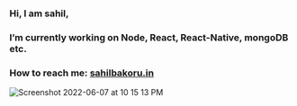 ### Hi, I am sahil,
### I’m currently working on Node, React, React-Native, mongoDB etc.
### How to reach me: [sahilbakoru.in](https://sahilbakoru.in/)


![Screenshot 2022-06-07 at 10 15 13 PM](https://user-images.githubusercontent.com/68190549/172437965-b59c171b-4a06-405e-a7bf-20e53105f930.png)

 
<!--
**sahilbakoru/sahilbakoru** is a ✨ _special_ ✨ repository because its `README.md` (this file) appears on your GitHub profile.

Here are some ideas to get you started:

- 🔭 I’m currently working on ...
- 🌱 I’m currently learning ...
- 👯 I’m looking to collaborate on ...
- 🤔 I’m looking for help with ...
- 💬 Ask me about ...
- 📫 How to reach me: ...
- 😄 Pronouns: ...
- ⚡ Fun fact: ...
-->
